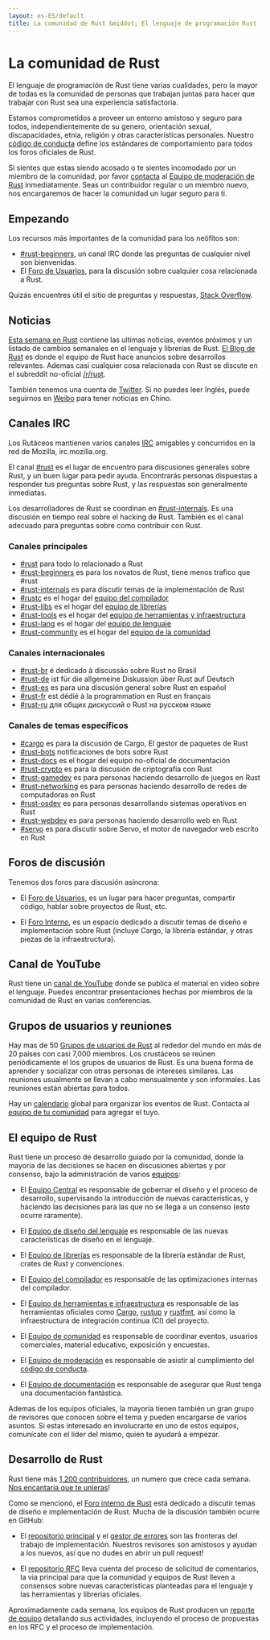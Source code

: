 ```yaml
---
layout: es-ES/default
title: La comunidad de Rust &middot; El lenguaje de programación Rust
---
```


# La comunidad de Rust

El lenguaje de programación de Rust tiene varias cualidades, pero la mayor de
todas es la comunidad de personas que trabajan juntas para hacer que trabajar
con Rust sea una experiencia satisfactoria.

Estamos comprometidos a proveer un entorno amistoso y seguro para todos,
independientemente de su genero, orientación sexual, discapacidades, etnia,
religión y otras características personales. Nuestro [código de conducta][coc]
define los estándares de comportamiento para todos los foros oficiales de Rust.

Si sientes que estas siendo acosado o te sientes incomodado por un miembro de la
comunidad, por favor [contacta][mod_team_email] al [Equipo de moderación de
Rust][mod_team] inmediatamente. Seas un contribuidor regular o un miembro nuevo,
nos encargaremos de hacer la comunidad un lugar seguro para ti.

[coc]: conduct.html
[mod_team_email]: mailto:rust-mods@rust-lang.org

## Empezando

Los recursos más importantes de la comunidad para los neófitos son:

- [#rust-beginners][beginners_irc], un canal IRC donde las preguntas de
    cualquier nivel son bienvenidas.
- El [Foro de Usuarios][users_forum], para la discusión sobre cualquier cosa
    relacionada a Rust.

Quizás encuentres útil el sitio de preguntas y respuestas, [Stack Overflow][stack_overflow].

[stack_overflow]: https://stackoverflow.com/questions/tagged/rust

## Noticias

[Esta semana en Rust][twir] contiene las ultimas noticias, eventos próximos
y un listado de cambios semanales en el lenguaje y librerías de Rust.
[El Blog de Rust][rust_blog] es donde el equipo de Rust hace anuncios sobre
desarrollos relevantes. Ademas casi cualquier cosa relacionada con Rust se
discute en el subreddit no-oficial [/r/rust][reddit].

También tenemos una cuenta de [Twitter][twitter].
Si no puedes leer Inglés, puede seguirnos en [Weibo][weibo] para tener noticias
en Chino.

[twir]: https://this-week-in-rust.org/
[rust_blog]: http://blog.rust-lang.org/
[reddit]: https://www.reddit.com/r/rust
[reddit_coc]: https://www.reddit.com/r/rust/comments/2rvrzx/our_code_of_conduct_please_read/
[twitter]: https://twitter.com/rustlang
[weibo]: http://weibo.com/u/5616913483

## Canales IRC

Los Rutáceos mantienen varios canales [IRC] amigables y concurridos en la red de
Mozilla, irc.mozilla.org.

El canal [#rust][rust_irc] es el lugar de encuentro para discusiones generales
sobre Rust, y un buen lugar para pedir ayuda. Encontrarás personas dispuestas a
responder tus preguntas sobre Rust, y las respuestas son generalmente
inmediatas.

Los desarrolladores de Rust se coordinan en [#rust-internals][internals_irc]. Es
una discusión en tiempo real sobre el hacking de Rust. También es el canal
adecuado para preguntas sobre como contribuir con Rust.

### Canales principales

- [#rust][rust_irc] para todo lo relacionado a Rust
- [#rust-beginners][beginners_irc] es para los novatos de Rust, tiene menos trafico que #rust
- [#rust-internals][internals_irc] es para discutir temas de la implementación de Rust
- [#rustc][rustc_irc] es el hogar del [equipo del compilador][compiler_team]
- [#rust-libs][libs_irc] es el hogar del [equipo de librerías][library_team]
- [#rust-tools][tools_irc] es el hogar del  [equipo de herramientas y infraestructura][tool_team]
- [#rust-lang][lang_irc] es el hogar del [equipo de lenguaje][language_team]
- [#rust-community][community_irc] es el hogar del [equipo de la comunidad][community_team]

### Canales internacionales

- [#rust-br][br_irc] é dedicado à discussão sobre Rust no Brasil
- [#rust-de][de_irc] ist für die allgemeine Diskussion über Rust auf Deutsch
- [#rust-es][es_irc] es para una discusión general sobre Rust en español
- [#rust-fr][fr_irc] est dédié à la programmation en Rust en français
- [#rust-ru][ru_irc] для общих дискуссий о Rust на русском языке

### Canales de temas específicos

- [#cargo][cargo_irc] es para la discusión de Cargo, El gestor de paquetes de Rust
- [#rust-bots][bots_irc] notificaciones de bots sobre Rust
- [#rust-docs][docs_irc] es el hogar del equipo no-oficial de documentación
- [#rust-crypto][crypto_irc] es para la discusión de criptografía con Rust
- [#rust-gamedev][gamedev_irc] es para personas haciendo desarrollo de juegos en Rust
- [#rust-networking][networking_irc] es para personas haciendo desarrollo de redes de computadoras en Rust
- [#rust-osdev][osdev_irc] es para personas desarrollando sistemas operativos en Rust
- [#rust-webdev][webdev_irc] es para personas haciendo desarrollo web en Rust
- [#servo][servo_irc] es para discutir sobre Servo, el motor de navegador web escrito en Rust

[IRC]: https://en.wikipedia.org/wiki/Internet_Relay_Chat
[beginners_irc]: https://chat.mibbit.com/?server=irc.mozilla.org&channel=%23rust-beginners
[bots_irc]: https://chat.mibbit.com/?server=irc.mozilla.org&channel=%23rust-bots
[br_irc]: https://chat.mibbit.com/?server=irc.mozilla.org&channel=%23rust-br
[cargo_irc]: https://chat.mibbit.com/?server=irc.mozilla.org&channel=%23cargo
[community_irc]: https://chat.mibbit.com/?server=irc.mozilla.org&channel=%23rust-community
[crypto_irc]: https://chat.mibbit.com/?server=irc.mozilla.org&channel=%23rust-crypto
[de_irc]: https://chat.mibbit.com/?server=irc.mozilla.org&channel=%23rust-de
[es_irc]: https://chat.mibbit.com/?server=irc.mozilla.org&channel=%23rust-es
[fr_irc]: https://chat.mibbit.com/?server=irc.mozilla.org&channel=%23rust-fr
[gamedev_irc]: https://chat.mibbit.com/?server=irc.mozilla.org&channel=%23rust-gamedev
[internals_irc]: https://chat.mibbit.com/?server=irc.mozilla.org&channel=%23rust-internals
[lang_irc]: https://chat.mibbit.com/?server=irc.mozilla.org&channel=%23rust-lang
[libs_irc]: https://chat.mibbit.com/?server=irc.mozilla.org&channel=%23rust-libs
[networking_irc]: https://chat.mibbit.com/?server=irc.mozilla.org&channel=%23rust-networking
[osdev_irc]: https://chat.mibbit.com/?server=irc.mozilla.org&channel=%23rust-osdev
[ru_irc]: https://chat.mibbit.com/?server=irc.mozilla.org&channel=%23rust-ru
[rust_irc]: https://chat.mibbit.com/?server=irc.mozilla.org&channel=%23rust
[rustc_irc]: https://chat.mibbit.com/?server=irc.mozilla.org&channel=%23rustc
[servo_irc]: https://chat.mibbit.com/?server=irc.mozilla.org&channel=%23servo
[tools_irc]: https://chat.mibbit.com/?server=irc.mozilla.org&channel=%23rust-tools
[webdev_irc]: https://chat.mibbit.com/?server=irc.mozilla.org&channel=%23rust-webdev
[docs_irc]: https://chat.mibbit.com/?server=irc.mozilla.org&channel=%23rust-docs

## Foros de discusión

Tenemos dos foros para discusión asíncrona:

- El [Foro de Usuarios][users_forum], es un lugar para hacer preguntas,
compartir código, hablar sobre proyectos de Rust, etc.

- El [Foro Interno][internals_forum], es un espacio dedicado a discutir temas de
diseño e implementación sobre Rust (incluye Cargo, la librería estándar, y otras
piezas de la infraestructura).

[users_forum]: https://users.rust-lang.org/
[internals_forum]: https://internals.rust-lang.org/

## Canal de YouTube

Rust tiene un [canal de YouTube][youtube_channel] donde se publica el material
en video sobre el lenguaje. Puedes encontrar presentaciones hechas por miembros
de la comunidad de Rust en varias conferencias.

[youtube_channel]: https://www.youtube.com/channel/UCaYhcUwRBNscFNUKTjgPFiA

## Grupos de usuarios y reuniones

Hay mas de 50 [Grupos de usuarios de Rust][user_group] al rededor del mundo en
más de 20 países con casi 7,000 miembros. Los crustáceos se reúnen
periódicamente el los grupos de usuarios de Rust. Es una buena forma de aprender
y socializar con otras personas de intereses similares. Las reuniones usualmente
se llevan a cabo mensualmente y son informales. Las reuniones están abiertas
para todos.

Hay un [calendario][calendar] global para organizar los eventos de Rust.
Contacta al [equipo de tu comunidad][community_team] para agregar el tuyo.

[user_group]: ./user-groups.html
[calendar]: https://www.google.com/calendar/embed?src=apd9vmbc22egenmtu5l6c5jbfc@group.calendar.google.com

## El equipo de Rust

Rust tiene un proceso de desarrollo guiado por la comunidad, donde la mayoría de
las decisiones se hacen en discusiones abiertas y por consenso, bajo la
administración de varios [equipos][teams]:

* El [Equipo Central][core_team] es responsable de gobernar el diseño y el
proceso de desarrollo, supervisando la introducción de nuevas características, y
haciendo las decisiones para las que no se llega a un consenso (esto ocurre
raramente).

* El [Equipo de diseño del lenguaje][language_team] es responsable de las
nuevas características de diseño en el lenguaje.

* El [Equipo de librerías][library_team] es responsable de la librería estándar
de Rust, crates de Rust y convenciones.

* El [Equipo del compilador][compiler_team] es responsable de las optimizaciones
internas del compilador.

* El [Equipo de herramientas e infraestructura][tool_team] es responsable de las
herramientas oficiales como [Cargo], [rustup] y [rustfmt], así como la
infraestructura de integración continua (CI) del proyecto.

[Cargo]: https://crates.io
[rustup]: https://www.rustup.rs
[rustfmt]: https://github.com/rust-lang-nursery/rustfmt

* El [Equipo de comunidad][community_team] es responsable de coordinar
eventos, usuarios comerciales, material educativo, exposición y encuestas.

* El [Equipo de moderación][mod_team] es responsable de asistir al cumplimiento
del [código de conducta][coc].

* El [Equipo de documentación][doc_team] es responsable de asegurar que Rust
tenga una documentación fantástica.

Ademas de los equipos oficiales, la mayoría tienen también un gran grupo de
revisores que conocen sobre el tema y pueden encargarse de varios asuntos. Si
estas interesado en involucrarte en uno de estos equipos, comunícate con el
líder del mismo, quien te ayudará a empezar.

[teams]: team.html
[core_team]: team.html#Core-team
[language_team]: team.html#Language-design-team
[library_team]: team.html#Library-team
[compiler_team]: team.html#Compiler-team
[tool_team]: team.html#Tooling-and-infrastructure
[community_team]: team.html#Community-team
[mod_team]: team.html#Moderation-team
[doc_team]: team.html#Documentation-team

## Desarrollo de Rust

Rust tiene más [1,200 contribuidores][authors], un numero que crece cada semana.
[Nos encantaría que te unieras][contribute]!

Como se mencionó, el [Foro interno de Rust][internals_forum] está dedicado a
discutir temas de diseño e implementación de Rust. Mucha de la discusión también
ocurre en GitHub:

- El [repositorio principal][github] y el [gestor de errores][issue_tracking]
son las fronteras del trabajo de implementación. Nuestros revisores son
amistosos y ayudan a los nuevos, así que no dudes en abrir un pull request!

- El [repositorio RFC][rfcs] lleva cuenta del proceso de solicitud de
comentarios, la via principal para que la comunidad y equipos de Rust lleven a
consensos sobre nuevas características planteadas para el lenguaje y las
herramientas y librerías oficiales.

Aproximadamente cada semana, los equipos de Rust producen un [reporte de
equipo][team_reports] detallando sus actividades, incluyendo el proceso de
propuestas en los RFC y el proceso de implementación.

[authors]: https://github.com/rust-lang/rust/blob/88397e092e01b6043b6f65772710dfe0e59056c5/AUTHORS.txt
[contribute]: contribute.html
[github]: https://github.com/rust-lang/rust
[rfcs]: https://github.com/rust-lang/rfcs
[team_reports]: https://github.com/rust-lang/subteams
[issue_tracking]: https://github.com/rust-lang/rust/issues

